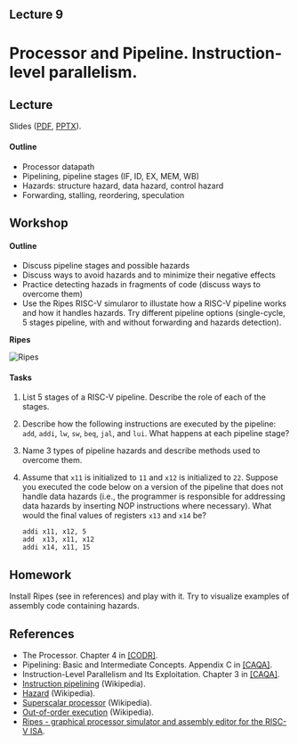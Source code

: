 Lecture 9
---

# Processor and Pipeline. Instruction-level parallelism.

## Lecture

Slides ([PDF](CA_Lecture_09.pdf), [PPTX](CA_Lecture_09.pptx)).

#### Outline

* Processor datapath
* Pipelining, pipeline stages (IF, ID, EX, MEM, WB)
* Hazards: structure hazard, data hazard, control hazard
* Forwarding, stalling, reordering, speculation  

## Workshop

#### Outline

* Discuss pipeline stages and possible hazards
* Discuss ways to avoid hazards and to minimize their negative effects
* Practice detecting hazads in fragments of code (discuss ways to overcome them)
* Use the Ripes RISC-V simularor to illustate how a RISC-V pipeline works and how it handles hazards.
  Try different pipeline options (single-cycle, 5 stages pipeline, with and without forwarding and
  hazards detection). 

__Ripes__

![Ripes](https://github.com/mortbopet/Ripes/raw/master/resources/images/animation.gif?raw=true)

#### Tasks

1. List 5 stages of a RISC-V pipeline. Describe the role of each of the stages.
1. Describe how the following instructions are executed by the pipeline:
   `add`, `addi`, `lw`, `sw`, `beq`, `jal`, and `lui`. What happens at each pipeline stage? 
1. Name 3 types of pipeline hazards and describe methods used to overcome them. 

1. Assume that `x11` is initialized to `11` and `x12` is initialized to `22`.
   Suppose you executed the code below on a version of the pipeline that does not handle data hazards
   (i.e., the programmer is responsible for addressing data hazards by inserting NOP instructions where necessary).
   What would the final values of registers `x13` and `x14` be?

   ```assembly
   addi x11, x12, 5
   add  x13, x11, x12
   addi x14, x11, 15
   ```

## Homework

Install Ripes (see in references) and play with it.
Try to visualize examples of assembly code containing hazards.

## References

* The Processor. Chapter 4 in [[CODR]](../../books.md).
* Pipelining: Basic and Intermediate Concepts. Appendix C in [[CAQA]](../../books.md).
* Instruction-Level Parallelism and Its Exploitation. Chapter 3 in [[CAQA]](../../books.md).
* [Instruction pipelining](https://en.wikipedia.org/wiki/Instruction_pipelining) (Wikipedia).
* [Hazard](https://en.wikipedia.org/wiki/Hazard_%28computer_architecture%29) (Wikipedia).   
* [Superscalar processor](https://en.wikipedia.org/wiki/Superscalar_processor) (Wikipedia).
* [Out-of-order execution](https://en.wikipedia.org/wiki/Out-of-order_execution) (Wikipedia).
* [Ripes - graphical processor simulator and assembly editor for the RISC-V ISA](https://github.com/mortbopet/Ripes).

